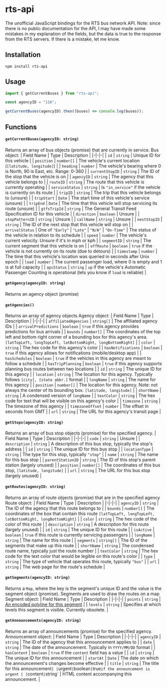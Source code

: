 # rts-api

The unofficial JavaScript bindings for the RTS bus network API.
Note: since there is no public documentation for the API, I may have made some mistakes in my explanation of the fields, but the data is true to the response from the RTS servers. If there is a mistake, let me know.

## Installation

```
npm install rts-api
```

## Usage

```javascript
import { getCurrentBuses } from "rts-api";

const agencyID = "116";

getCurrentBuses(agencyID).then((buses) => console.log(buses));
```

## Functions

#### `getCurrentBuses(agencyID: string)`

Returns an array of bus objects (promise) that are currently in service.
Bus object:
| Field Name | Type | Description |
|-|-|-|
| `id` | `string` | Unique ID for this vehicle |
| `position` | `number[]` | The vehicle's current location (`[latitude, longitude]`) |
| `heading` | `number` | The vehicle's bearing where 0 is North, 90 is East, etc. Range: 0-360 |
| `currentStopID` | `string` | The ID of the stop that the vehicle is on |
| `agencyID` | `string` | The agency that this vehicle belongs to |
| `routeID` | `string` | The route that this vehicle is currently operating |
| `serviceStatus` | `string` | Is `"in_service"` if the vehicle is currently on its route |
| `tripID` | `string` | The trip that this vehicle belongs to (unsure) |
| `tripStart` | `Date` | The start time of this vehicle's service (unsure) |
| `tripEnd` | `Date` | The time that this vehicle will stop servicing its route (unsure) |
| `gtfsTripId` | `string` | The General Transit Feed Specification ID for this vehicle |
| `direction` | `boolean` | Unsure |
| `stopPatternID` | `string` | Unsure |
| `callName` | `string` | Unsure |
| `nextStopID` | `string` | The ID of the next stop that this vehicle will stop on |
| `arrivalStatus` | One of `"Early"` \| `"Late"` \| `"N/A"` \| `"On-Time"` | The status of the vehicle in relation to its schedule |
| `speed` | `number` | The vehicle's current velocity. Unsure if it's in mph or kph |
| `segmentID` | `string` | The current segment that this vehicle is on |
| `offRoute` | `boolean` | `true` if the vehicle is not currently on its route (due to detours) |
| `timestamp` | `number` | The time that this vehicle's location was queried in seconds after Unix epoch |
| `load` | `number` | The current passenger load, where 0 is empty and 1 is at full capacity |
| `apcStatus` | `string` | `up` if the vehicle's Automatic Passenger Counting is operational (lets you know if `load` is reliable) |

#### `getAgency(agencyID: string)`

Returns an agency object (promise)

#### `getAgencies()`

Returns an array of agency objects
Agency object:
| Field Name | Type | Description |
|-|-|-|
| `affiliatedAgencies` | `string[]` | The affiliated agency IDs |
| `arrivalPredictions` | `boolean` | `true` if this agency provides predictions for bus arrivals |
| `bounds` | `number[]` | The coordinates of the top left and bottom right corner of a bounding box for this agency's area. `[latTopLeft, longTopLeft, latBottomRight, longBottomRight]` |
| `color` | `string` | The hex code for this agency's color |
| `hasNotifications` | `boolean` | `true` if this agency allows for notifications (mobile/desktop app) |
| `hasSchedules` | `boolean` | `true` if the vehicles in this agency are meant to follow a schedule |
| `hasTripPlanning` | `boolean` | `true` if this agency supports planning bus routes between two locations |
| `id` | `string` | The unique ID for this agency |
| `location` | `string` | The location for this agency. Typically follows `[city], [state abbr.]` format |
| `longName` | `string` | The name for this agency |
| `position` | `number[]` | The location for this agency. Note: not always the center of its bounding box. `[latitude, longitude]` |
| `shortName` | `string` | A condensed version of `longName` |
| `textColor` | `string` | The hex code for text that will be visible on this agency's color |
| `timezone` | `string` | The timezone of this agency |
| `timezoneOffset` | `number` | The offset in seconds from GMT |
| `url` | `string` | The URL for this agency's transit page |

#### `getStops(agencyID: string)`

Returns an array of bus stop objects (promise) for the specified agency.
| Field Name | Type | Description |
|-|-|-|
| `code` | `string` | Unsure |
| `description` | `string` | A description of this bus stop, typically the stop's address |
| `id` | `string` | The unique ID for this bus stop |
| `locationType` | `string` | The type for this stop, typically `"stop"` |
| `name` | `string` | The name for this bus stop |
| `parentStationID` | `string` | The ID of this stop's parent station (largely unused) |
| `position` | `number[]` | The coordinates of this bus stop, `[latitude, longitude]` |
| `url` | `string` | The URL for this bus stop (largely unused) |

#### `getRoutes(agencyID: string)`

Returns an array of route objects (promise) that are in the specified agency
Route object:
| Field Name | Type | Description |
|-|-|-|
| `agencyID` | `string` | The ID of the agency that this route belongs to |
| `bounds` | `number[]` | The coordinates of the box that contain this route `[latTopLeft, longTopLeft, latBottomRight, longBottomRight]` |
| `color` | `string` | The hex code of the color of this route |
| `description` | `string` | A description for this route (largely unused) |
| `id` | `string` | The unique ID for this route |
| `isActive` | `boolean` | `true` if this route is currently servicing passengers |
| `longName` | `string` | The name for this route |
| `segments` | `string[]` | The ID of the segments that make up this route |
| `shortName` | `string` | The condensed route name, typically just the route number |
| `textColor` | `string` | The hex code for the text color that would be legible on this route's color |
| `type` | `string` | The type of vehicle that operates this route, typically `"bus"` |
| `url` | `string` | The web page for the route's schedule |

#### `getSegments(agencyID: string)`

Returns a `Map`, where the key is the segment's unique ID and the value is the segment object (promise).
Segments are used to draw the routes on a map
Segment object:
| Field Name | Type | Description |
|-|-|-|
| `points` | `string` | [An encoded polyline for this segment](https://developers.google.com/maps/documentation/utilities/polylinealgorithm) |
| `levels` | `string` | Specifies at which levels this segment is visible. Currently obsolete. |

#### `getAnnouncements(agencyID: string)`

Returns an array of announcements (promise) for the specified agency.
Announcement object:
| Field Name | Type | Description |
|-|-|-|
| `agencyID` | `string` | The ID of the agency that this announcement applies to |
| `date` | `string` | The date of the announcement. Typically in `YYYY/MM/DD` format |
| `hasContent` | `boolean` | `true` if the `content` field has a value |
| `id` | `string` | The unique ID for this announcement |
| `startAt` | `Date` | The date on which the announcement's changes become effective |
| `title` | `string` | The title for this announcement`| |`urgent`|`boolean`|`true`if the announcement is urgent | |`content`|`string` | HTML content accompanying this announcement. |
